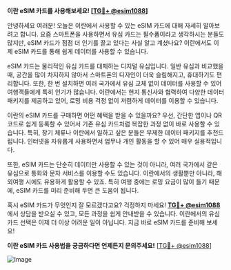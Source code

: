 **이란 eSIM 카드를 사용해보세요! [[TG💪+ @esim1088](https://t.me/s/esim1088)]**

안녕하세요 여러분! 오늘은 이란에서 사용할 수 있는 eSIM 카드에 대해 자세히 알아보려고 합니다. 요즘 스마트폰을 사용하면서 유심 카드는 필수품이라고 생각하시는 분들도 많지만, eSIM 카드가 점점 더 인기를 끌고 있다는 사실 알고 계셨나요? 이란에서도 이제 eSIM 카드를 통해 쉽게 데이터를 사용할 수 있습니다.

eSIM 카드는 물리적인 유심 카드를 대체하는 디지털 유심입니다. 일반 유심과 비교했을 때, 공간을 많이 차지하지 않아서 스마트폰의 디자인이 더욱 슬림해지고, 휴대하기도 편리합니다. 또한, 한 번 설치하면 여러 국가에서 유심 교체 없이 데이터를 사용할 수 있어 여행객들에게 특히 인기가 많습니다. 이란에서는 현지 통신사와 협력하여 다양한 데이터 패키지를 제공하고 있어, 로밍 비용 걱정 없이 저렴하게 데이터를 이용할 수 있습니다.

이란의 eSIM 카드를 구매하면 어떤 혜택을 받을 수 있을까요? 우선, 간단한 앱이나 QR 코드로 쉽게 등록할 수 있어서 기존 유심 카드처럼 복잡한 과정 없이 바로 사용할 수 있습니다. 특히, 장기 체류나 이란에서 일하고 싶은 분들은 무제한 데이터 패키지를 추천드립니다. 인터넷을 자유롭게 사용하면서 업무나 개인 활동을 할 수 있어 매우 실용적입니다.

또한, eSIM 카드는 단순히 데이터만 사용할 수 있는 것이 아니라, 여러 국가에서 같은 유심으로 통화와 문자 서비스를 이용할 수도 있습니다. 이란에서의 생활뿐만 아니라, 해외여행 시에도 유용하게 활용할 수 있죠. 특히 여행 중에는 로밍 요금이 많이 들기 때문에, eSIM 카드를 미리 준비해 두면 큰 도움이 됩니다.

혹시 eSIM 카드가 무엇인지 잘 모르겠다고요? 걱정하지 마세요! **[TG💪+ @esim1088](https://t.me/s/esim1088)** 에서 상담을 받으실 수 있고, 모든 과정을 쉽게 안내받을 수 있습니다. 이란에서의 유심 카드 선택은 이제 더 이상 어려운 일이 아닙니다. 지금 바로 eSIM 카드를 준비해 보세요!

**이란 eSIM 카드 사용법을 궁금하다면 언제든지 문의주세요!** [[TG💪+ @esim1088](https://t.me/s/esim1088)] 

![Image](https://i.postimg.cc/Y0z9fWf4/image.png)